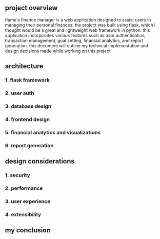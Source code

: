 ## project overview
flame's finance manager is a web application designed to assist users in managing their personal finances. the project was built using flask, which i thought would be a great and lightweight web framework in python. this application incorporates various features such as user authentication, transaction management, goal setting, financial analytics, and report generation. this document will outline my technical implementation and design decisions made while working on this project

## architecture

### 1. **flask framework**

### 2. **user auth**

### 3. **database design**

### 4. **frontend design**

### 5. **financial analytics and visualizations**

### 6. **report generation**

## design considerations

### 1. security

### 2. **performance**

### 3. **user experience**

### 4. **extensibility**
## my conclusion
